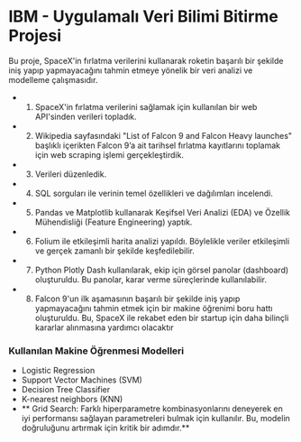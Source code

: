# IBM - Uygulamalı Veri Bilimi Bitirme Projesi

Bu proje, SpaceX'in fırlatma verilerini kullanarak roketin başarılı bir şekilde iniş yapıp yapmayacağını tahmin etmeye yönelik bir veri analizi ve modelleme çalışmasıdır.

* 1. SpaceX'in fırlatma verilerini sağlamak için kullanılan bir web API'sinden verileri topladık.
* 2. Wikipedia sayfasındaki "List of Falcon 9 and Falcon Heavy launches" başlıklı içerikten Falcon 9’a ait tarihsel fırlatma kayıtlarını toplamak için web scraping işlemi gerçekleştirdik.
* 3. Verileri düzenledik.
* 4. SQL sorguları ile verinin temel özellikleri ve dağılımları incelendi.
* 5. Pandas ve Matplotlib kullanarak Keşifsel Veri Analizi (EDA) ve Özellik Mühendisliği (Feature Engineering) yaptık.
* 6. Folium ile etkileşimli harita analizi yapıldı. Böylelikle veriler etkileşimli ve gerçek zamanlı bir şekilde keşfedilebilir.
* 7.  Python Plotly Dash kullanılarak, ekip için görsel panolar (dashboard) oluşturuldu. Bu panolar, karar verme süreçlerinde kullanılabilir.
* 8.  Falcon 9'un ilk aşamasının başarılı bir şekilde iniş yapıp yapmayacağını tahmin etmek için bir makine öğrenimi boru hattı oluşturuldu. Bu, SpaceX ile rekabet eden bir startup için daha bilinçli kararlar alınmasına yardımcı olacaktır


### Kullanılan Makine Öğrenmesi Modelleri
* Logistic Regression
* Support Vector Machines (SVM)
* Decision Tree Classifier
* K-nearest neighbors (KNN)
* ** Grid Search: Farklı hiperparametre kombinasyonlarını deneyerek en iyi performansı sağlayan parametreleri bulmak için kullanılır. Bu, modelin doğruluğunu artırmak için kritik bir adımdır.**
